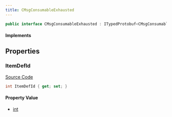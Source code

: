```yaml
---
title: CMsgConsumableExhausted
---
```


```csharp
public interface CMsgConsumableExhausted : ITypedProtobuf<CMsgConsumableExhausted>, INativeHandle
```

#### Implements

## Properties

### ItemDefId

[Source Code](https://github.com/swiftly-solution/swiftlys2/blob/main/managed/src/SwiftlyS2.Generated/Protobufs/Interfaces/CMsgConsumableExhausted.cs#L13)

```csharp
int ItemDefId { get; set; }
```

#### Property Value

- [int](https://learn.microsoft.com/dotnet/api/system.int32)

